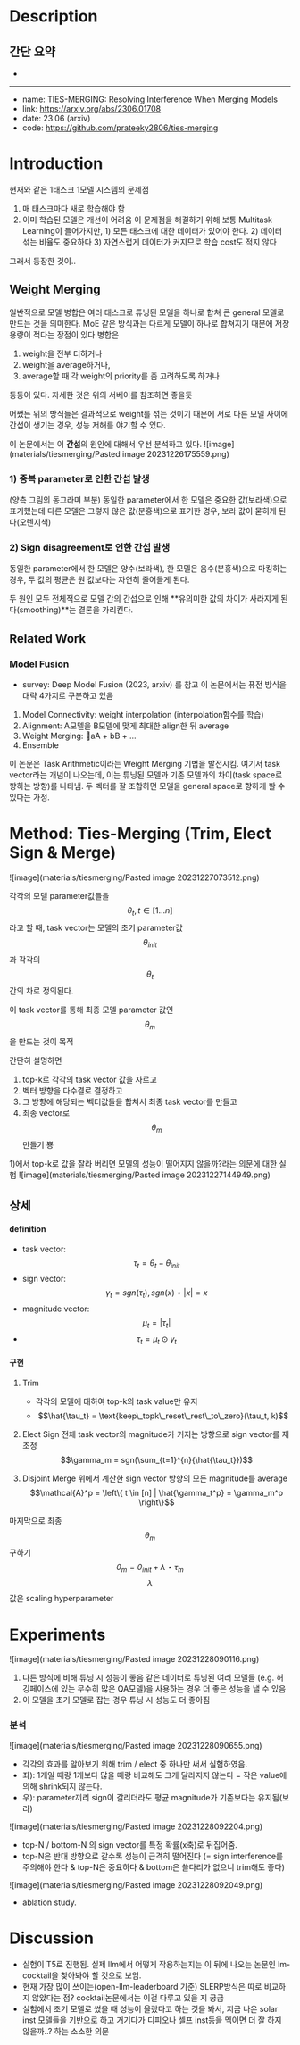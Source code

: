 
# Description
## 간단 요약
* 
---
* name: TIES-MERGING: Resolving Interference When Merging Models
* link: https://arxiv.org/abs/2306.01708
* date: 23.06 (arxiv)
* code: https://github.com/prateeky2806/ties-merging

# Introduction

현재와 같은 1태스크 1모델 시스템의 문제점
1) 매 태스크마다 새로 학습해야 함
2) 이미 학습된 모델은 개선이 어려움
이 문제점을 해결하기 위해 보통 Multitask Learning이 들어가지만, 1) 모든 태스크에 대한 데이터가 있어야 한다. 2) 데이터 섞는 비율도 중요하다 3) 자연스럽게 데이터가 커지므로 학습 cost도 적지 않다

그래서 등장한 것이..
## Weight Merging

일반적으로 모델 병합은 여러 태스크로 튜닝된 모델을 하나로 합쳐 큰 general 모델로 만드는 것을 의미한다. MoE 같은 방식과는 다르게 모델이 하나로 합쳐지기 때문에 저장 용량이 적다는 장점이 있다
병합은 
1) weight을 전부 더하거나
2) weight을 average하거나,
3) average할 때 각 weight의 priority를 좀 고려하도록 하거나

등등이 있다. 자세한 것은 위의 서베이를 참조하면 좋을듯

어쨌든 위의 방식들은 결과적으로 weight를 섞는 것이기 때문에 서로 다른 모델 사이에 간섭이 생기는 경우, 성능 저해를 야기할 수 있다.

이 논문에서는 이 **간섭**의 원인에 대해서 우선 분석하고 있다.
![image](materials/tiesmerging/Pasted image 20231226175559.png)
### 1) 중복 parameter로 인한 간섭 발생
(양측 그림의 동그라미 부분)
동일한 parameter에서 한 모델은 중요한 값(보라색)으로 표기했는데 다른 모델은 그렇지 않은 값(분홍색)으로 표기한 경우, 보라 값이 묻히게 된다(오렌지색)

### 2) Sign disagreement로 인한 간섭 발생
동일한 parameter에서 한 모델은 양수(보라색), 한 모델은 음수(분홍색)으로 마킹하는 경우, 두 값의 평균은 원 값보다는 자연히 줄어들게 된다.

두 원인 모두 전체적으로 모델 간의 간섭으로 인해 **유의미한 값의 차이가 사라지게 된다(smoothing)**는 결론을 가리킨다. 

## Related Work

### Model Fusion
* survey: Deep Model Fusion (2023, arxiv) 를 참고
이 논문에서는 퓨전 방식을 대략 4가지로 구분하고 있음
1. Model Connectivity: weight interpolation (interpolation함수를 학습)
2. Alignment: A모델을 B모델에 맞게 최대한 align한 뒤 average
3. Weight Merging: aA + bB + ...
4. Ensemble

이 논문은 Task Arithmetic이라는 Weight Merging 기법을 발전시킴. 여기서 task vector라는 개념이 나오는데, 이는 튜닝된 모델과 기존 모델과의 차이(task space로 향하는 방향)를 나타냄. 두 벡터를 잘 조합하면 모델을 general space로 향하게 할 수 있다는 가정.

# Method: Ties-Merging (Trim, Elect Sign & Merge)
![image](materials/tiesmerging/Pasted image 20231227073512.png)

각각의 모델 parameter값들을 $$\theta_{t}, t \in [1...n]$$ 라고 할 때, task vector는 모델의 초기 parameter값 $$\theta_{init}$$ 과 각각의 $$\theta_t$$ 간의 차로 정의된다.

이 task vector를 통해 최종 모델 parameter 값인 $$\theta_{m}$$을 만드는 것이 목적

간단히 설명하면
1) top-k로 각각의 task vector 값을 자르고
2) 벡터 방향을 다수결로 결정하고
3) 그 방향에 해당되는 벡터값들을 합쳐서 최종 task vector를 만들고
4) 최종 vector로 $$\theta_m$$ 만들기 뿅

1)에서 top-k로 값을 잘라 버리면 모델의 성능이 떨어지지 않을까?라는 의문에 대한 실험
![image](materials/tiesmerging/Pasted image 20231227144949.png)


## 상세
#### definition
* task vector: $$\tau_{t} = \theta_{t} - \theta_{init}$$ 
* sign vector: $$\gamma_{t} = sgn(\tau_t), sgn(x) \star |x| = x$$ 
* magnitude vector: $$\mu_t = |\tau_t|$$
* $$\tau_t = \mu_t \odot \gamma_t$$

#### 구현

1. Trim
   * 각각의 모델에 대하여 top-k의 task value만 유지
   * $$\hat{\tau_t} = \text{keep\_topk\_reset\_rest\_to\_zero}(\tau_t, k)$$

2. Elect Sign
   전체 task vector의 magnitude가 커지는 방향으로 sign vector를 재조정
   $$\gamma_m = sgn(\sum_{t=1}^{n}{\hat{\tau_t}})$$

3. Disjoint Merge
   위에서 계산한 sign vector 방향의 모든 magnitude를 average
   $$\mathcal{A}^p = \left\{ t \in [n] | \hat{\gamma_t^p} = \gamma_m^p \right\}$$
   

마지막으로 최종 $$\theta_m$$ 구하기
   $$\theta_m = \theta_{init} + \lambda \star \tau_m$$
$$\lambda$$ 값은 scaling hyperparameter


# Experiments
![image](materials/tiesmerging/Pasted image 20231228090116.png)
1. 다른 방식에 비해 튜닝 시 성능이 좋음
	같은 데이터로 튜닝된 여러 모델들 (e.g. 허깅페이스에 있는 무수히 많은 QA모델)을 사용하는 경우 더 좋은 성능을 낼 수 있음
2. 이 모델을 초기 모델로 잡는 경우 튜닝 시 성능도 더 좋아짐

### 분석
![image](materials/tiesmerging/Pasted image 20231228090655.png)
* 각각의 효과를 알아보기 위해 trim / elect 중 하나만 써서 실험하였음. 
* 좌): 1개일 때랑 1개보다  많을 때랑 비교해도 크게 달라지지 않는다 = 작은 value에 의해 shrink되지 않는다.
* 우): parameter끼리 sign이 갈리더라도 평균 magnitude가 기존보다는 유지됨(보라)

![image](materials/tiesmerging/Pasted image 20231228092204.png)
* top-N / bottom-N 의 sign vector를 특정 확률(x축)로 뒤집어줌.
* top-N은 반대 방향으로 갈수록 성능이 급격히 떨어진다 (= sign interference를 주의해야 한다 & top-N은 중요하다 & bottom은 쓸다리가 없으니 trim해도 좋다)

![image](materials/tiesmerging/Pasted image 20231228092049.png)
* ablation study.



# Discussion
* 실험이 T5로 진행됨. 실제 llm에서 어떻게 작용하는지는 이 뒤에 나오는 논문인 lm-cocktail을 찾아봐야 할 것으로 보임.
* 현재 가장 많이 쓰이는(open-llm-leaderboard 기준) SLERP방식은 따로 비교하지 않았다는 점? cocktail논문에서는 이걸 다루고 있을 지 궁금
* 실험에서 초기 모델로 썼을 때 성능이 올랐다고 하는 것을 봐서, 지금 나온 solar inst 모델들을 기반으로 하고 거기다가 디피오나 셀프 inst등을 멕이면 더 잘 하지 않을까..? 하는 소소한 의문